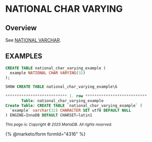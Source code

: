 # NATIONAL CHAR VARYING

## Overview

See [NATIONAL VARCHAR](national-char.md).

## EXAMPLES

```sql
CREATE TABLE national_char_varying_example (
  example NATIONAL CHAR VARYING(32)
);
```

```sql
SHOW CREATE TABLE national_char_varying_example\G
```

```sql
*************************** 1. row ***************************
       Table: national_char_varying_example
Create Table: CREATE TABLE `national_char_varying_example` (
  `example` varchar(32) CHARACTER SET utf8 DEFAULT NULL
) ENGINE=InnoDB DEFAULT CHARSET=latin1
```

<sub>_This page is: Copyright © 2025 MariaDB. All rights reserved._</sub>

{% @marketo/form formId="4316" %}
